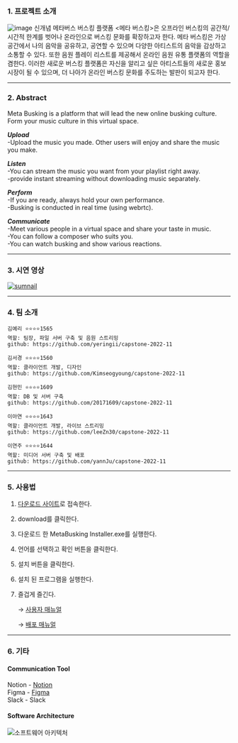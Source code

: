 ### 1. 프로젝트 소개
![image](https://github.com/kookmin-sw/capstone-2022-11/blob/master/unity/Assets/Resources/Image/logo.png)
신개념 메타버스 버스킹 플랫폼 <메타 버스킹>은 오프라인 버스킹의 공간적/시간적 한계를 벗어나 온라인으로 버스킹 문화를 확장하고자 한다.
메타 버스킹은 가상공간에서 나의 음악을 공유하고, 공연할 수 있으며 다양한 아티스트의 음악을 감상하고 소통할 수 있다. 또한 음원 플레이 리스트를 제공해서 온라인 음원 유통 플랫폼의 역할을 겸한다.
이러한 새로운 버스킹 플랫폼은 자신을 알리고 싶은 아티스트들의 새로운 홍보 시장이 될 수 있으며, 더 나아가 온라인 버스킹 문화를 주도하는 발판이 되고자 한다.

---------------------------------------------------------------------------------------------------------------

### 2. Abstract
Meta Busking is a platform that will lead the new online busking culture. Form your music culture in this virtual space.

***Upload***<br>
  -Upload the music you made. Other users will enjoy and share the music you make.<br>

***Listen***<br>
  -You can stream the music you want from your playlist right away.<br>
  -provide instant streaming without downloading music separately.<br>

***Perform***<br>
  -If you are ready, always hold your own performance.<br>
  -Busking is conducted in real time (using webrtc).<br>

***Communicate***<br>
  -Meet various people in a virtual space and share your taste in music.<br>
  -You can follow a composer who suits you.<br>
  -You can watch busking and show various reactions.<br>
  
---------------------------------------------------------------------------------------------------------------

### 3. 시연 영상

[![sumnail](https://user-images.githubusercontent.com/28584277/170485776-e70e0bd0-ea68-4187-8115-ae7ec7789b7e.png)](https://www.youtube.com/watch?v=4LIrBIBZt6s&list=PL--pUG4naVyfb9n-smmZTJ0xrnYqgyg22&index=2)

---------------------------------------------------------------------------------------------------------------

### 4. 팀 소개
```
김예리 ⭐⭐⭐⭐1565
역할: 팀장, 파일 서버 구축 및 음원 스트리밍
github: https://github.com/yeringii/capstone-2022-11
```
```
김서경 ⭐⭐⭐⭐1560
역할: 클라이언트 개발, 디자인
github: https://github.com/Kimseogyoung/capstone-2022-11
```
```
김현민 ⭐⭐⭐⭐1609
역할: DB 및 서버 구축
github: https://github.com/20171609/capstone-2022-11
```
```
이아연 ⭐⭐⭐⭐1643
역할: 클라이언트 개발, 라이브 스트리밍
github: https://github.com/leeZn30/capstone-2022-11
```
```
이연주 ⭐⭐⭐⭐1644
역할: 미디어 서버 구축 및 배포
github: https://github.com/yannJu/capstone-2022-11
```

---------------------------------------------------------------------------------------------------------------

### 5. 사용법

1. [다운로드 사이트](https://github.com/kookmin-sw/capstone-2022-11/blob/master/docs/%EA%B2%B0%EA%B3%BC%EB%AC%BC/MetaBusking%20Installer.exe)로 접속한다.
2. download를 클릭한다.
3. 다운로드 한 MetaBusking Installer.exe를 실행한다.
4. 언어를 선택하고 확인 버튼을 클릭한다.
5. 설치 버튼을 클릭한다.
6. 설치 된 프로그램을 실행한다.
7. 즐겁게 즐긴다. 

    → [사용자 매뉴얼](https://github.com/kookmin-sw/capstone-2022-11/blob/master/docs/%EA%B2%B0%EA%B3%BC%EB%AC%BC/%5BMetabusking%5D%20%EC%82%AC%EC%9A%A9%EC%9E%90%20%EB%A7%A4%EB%89%B4%EC%96%BC.pdf)

    → [배포 매뉴얼](https://github.com/kookmin-sw/capstone-2022-11/blob/master/docs/%EA%B2%B0%EA%B3%BC%EB%AC%BC/%5BMetabusking%5D%20%EB%B0%B0%ED%8F%AC%20%EB%A7%A4%EB%89%B4%EC%96%BC.pdf)

---------------------------------------------------------------------------------------------------------------

### 6. 기타

#### Communication Tool
 Notion - [Notion](https://holly-punishment-32b.notion.site/2022-23b3832ba4234a7385d3fb7682a90bb1)<br>
 Figma - [Figma](https://www.figma.com/file/0LDKCL7QrKHWbvc2wObYl7/%ED%8E%98%EC%9D%B4%EC%A7%80%EB%B3%84-%EC%99%80%EC%9D%B4%EC%96%B4%ED%94%84%EB%A0%88%EC%9E%84(2%EC%B0%A8)?node-id=0%3A1)<br>
 Slack - Slack
 


#### Software Architecture
 ![소프트웨어 아키텍처](https://user-images.githubusercontent.com/28584277/170485563-d451d90b-ceb7-416b-a352-6884ae5f0e79.png)

